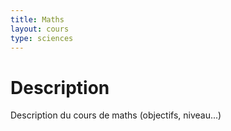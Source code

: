 ```yaml
---
title: Maths
layout: cours
type: sciences
---
```


# Description

Description du cours de maths (objectifs, niveau...)